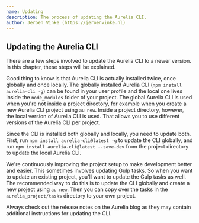 ```yaml
---
name: Updating
description: The process of updating the Aurelia CLI.
author: Jeroen Vinke (https://jeroenvinke.nl)
---
```


## Updating the Aurelia CLI

There are a few steps involved to update the Aurelia CLI to a newer version. In this chapter, these steps will be explained.

Good thing to know is that Aurelia CLI is actually installed twice, once globally and once locally. The globally installed Aurelia CLI (`npm install aurelia-cli -g`) can be found in your user profile and the local one lives inside the `node_modules` folder of your project. The global Aurelia CLI is used when you're not inside a project directory, for example when you create a new Aurelia CLI project using `au new`. Inside a project directory, however, the local version of Aurelia CLI is used. That allows you to use different versions of the Aurelia CLI per project.

Since the CLI is installed both globally and locally, you need to update both. First, run `npm install aurelia-cli@latest -g` to update the CLI globally, and run `npm install aurelia-cli@latest --save-dev` from the project directory to update the local Aurelia CLI.

We're continuously improving the project setup to make development better and easier. This sometimes involves updating Gulp tasks. So when you want to update an existing project, you'll want to update the Gulp tasks as well. The recommended way to do this is to update the CLI globally and create a new project using `au new`. Then you can copy over the tasks in the `aurelia_project/tasks` directory to your own project.

Always check out the release notes on the Aurelia blog as they may contain additional instructions for updating the CLI.
